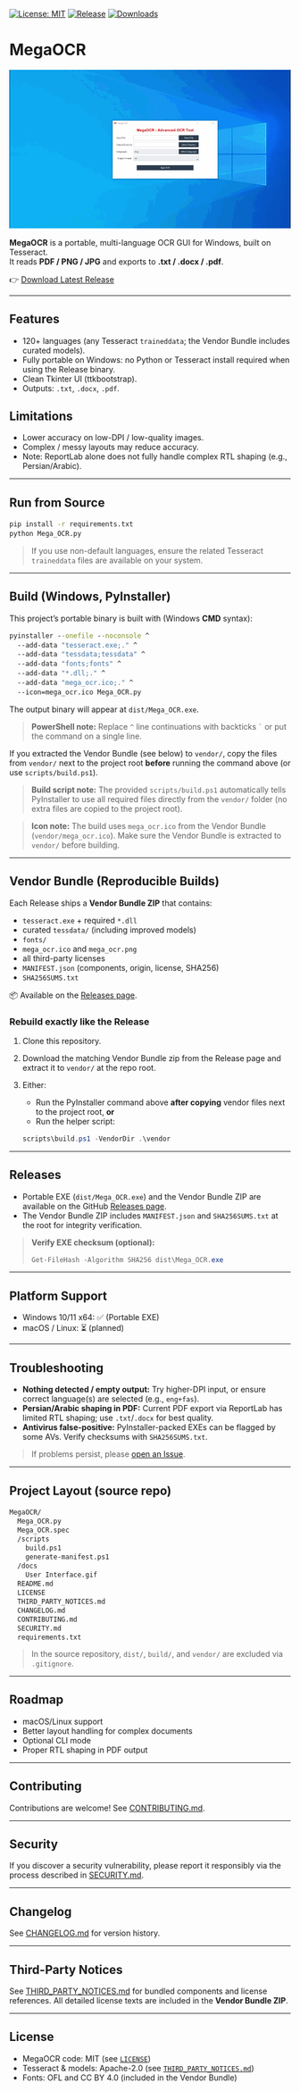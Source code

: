 [![License: MIT](https://img.shields.io/badge/License-MIT-yellow.svg)](LICENSE)
[![Release](https://img.shields.io/github/v/release/Megahertz418/MegaOCR)](../../releases)
[![Downloads](https://img.shields.io/github/downloads/Megahertz418/MegaOCR/total.svg)](../../releases)

# MegaOCR

![MegaOCR UI](docs/User%20Interface.gif)

**MegaOCR** is a portable, multi-language OCR GUI for Windows, built on Tesseract.  
It reads **PDF / PNG / JPG** and exports to **.txt / .docx / .pdf**.

👉 [Download Latest Release](../../releases/latest)

---

## Features
- 120+ languages (any Tesseract `traineddata`; the Vendor Bundle includes curated models).
- Fully portable on Windows: no Python or Tesseract install required when using the Release binary.
- Clean Tkinter UI (ttkbootstrap).
- Outputs: `.txt`, `.docx`, `.pdf`.

## Limitations
- Lower accuracy on low-DPI / low-quality images.
- Complex / messy layouts may reduce accuracy.
- Note: ReportLab alone does not fully handle complex RTL shaping (e.g., Persian/Arabic).

---

## Run from Source

```bash
pip install -r requirements.txt
python Mega_OCR.py
````

> If you use non-default languages, ensure the related Tesseract `traineddata` files are available on your system.

---

## Build (Windows, PyInstaller)

This project’s portable binary is built with (Windows **CMD** syntax):

```bat
pyinstaller --onefile --noconsole ^
  --add-data "tesseract.exe;." ^
  --add-data "tessdata;tessdata" ^
  --add-data "fonts;fonts" ^
  --add-data "*.dll;." ^
  --add-data "mega_ocr.ico;." ^
  --icon=mega_ocr.ico Mega_OCR.py
```

The output binary will appear at `dist/Mega_OCR.exe`.

> **PowerShell note:** Replace `^` line continuations with backticks `` ` `` or put the command on a single line.

If you extracted the Vendor Bundle (see below) to `vendor/`, copy the files from `vendor/` next to the project root **before** running the command above (or use `scripts/build.ps1`).

> **Build script note:** The provided `scripts/build.ps1` automatically tells PyInstaller to use all required files directly from the `vendor/` folder (no extra files are copied to the project root).

> **Icon note:** The build uses `mega_ocr.ico` from the Vendor Bundle (`vendor/mega_ocr.ico`). Make sure the Vendor Bundle is extracted to `vendor/` before building.

---

## Vendor Bundle (Reproducible Builds)

Each Release ships a **Vendor Bundle ZIP** that contains:

* `tesseract.exe` + required `*.dll`
* curated `tessdata/` (including improved models)
* `fonts/`
* `mega_ocr.ico` and `mega_ocr.png`
* all third-party licenses
* `MANIFEST.json` (components, origin, license, SHA256)
* `SHA256SUMS.txt`

📦 Available on the [Releases page](../../releases).

### Rebuild exactly like the Release

1. Clone this repository.
2. Download the matching Vendor Bundle zip from the Release page and extract it to `vendor/` at the repo root.
3. Either:

   * Run the PyInstaller command above **after copying** vendor files next to the project root, **or**
   * Run the helper script:

   ```powershell
   scripts\build.ps1 -VendorDir .\vendor
   ```

---

## Releases

* Portable EXE (`dist/Mega_OCR.exe`) and the Vendor Bundle ZIP are available on the GitHub [Releases page](../../releases).
* The Vendor Bundle ZIP includes `MANIFEST.json` and `SHA256SUMS.txt` at the root for integrity verification.

> **Verify EXE checksum (optional):**
>
> ```powershell
> Get-FileHash -Algorithm SHA256 dist\Mega_OCR.exe
> ```

---

## Platform Support

* Windows 10/11 x64: ✅ (Portable EXE)
* macOS / Linux: ⏳ (planned)

---

## Troubleshooting

* **Nothing detected / empty output:** Try higher-DPI input, or ensure correct language(s) are selected (e.g., `eng+fas`).
* **Persian/Arabic shaping in PDF:** Current PDF export via ReportLab has limited RTL shaping; use `.txt`/`.docx` for best quality.
* **Antivirus false-positive:** PyInstaller-packed EXEs can be flagged by some AVs. Verify checksums with `SHA256SUMS.txt`.

> If problems persist, please [open an Issue](../../issues).

---

## Project Layout (source repo)

```text
MegaOCR/
  Mega_OCR.py
  Mega_OCR.spec
  /scripts
    build.ps1
    generate-manifest.ps1
  /docs
    User Interface.gif
  README.md
  LICENSE
  THIRD_PARTY_NOTICES.md
  CHANGELOG.md
  CONTRIBUTING.md
  SECURITY.md
  requirements.txt
```

> In the source repository, `dist/`, `build/`, and `vendor/` are excluded via `.gitignore`.

---

## Roadmap

* macOS/Linux support
* Better layout handling for complex documents
* Optional CLI mode
* Proper RTL shaping in PDF output

---

## Contributing

Contributions are welcome! See [CONTRIBUTING.md](./CONTRIBUTING.md).

---

## Security

If you discover a security vulnerability, please report it responsibly via the process described in [SECURITY.md](./SECURITY.md).

---

## Changelog

See [CHANGELOG.md](./CHANGELOG.md) for version history.

---

## Third-Party Notices

See [THIRD\_PARTY\_NOTICES.md](./THIRD_PARTY_NOTICES.md) for bundled components and license references.
All detailed license texts are included in the **Vendor Bundle ZIP**.

---

## License

* MegaOCR code: MIT (see [`LICENSE`](./LICENSE))
* Tesseract & models: Apache-2.0 (see [`THIRD_PARTY_NOTICES.md`](./THIRD_PARTY_NOTICES.md))
* Fonts: OFL and CC BY 4.0 (included in the Vendor Bundle)